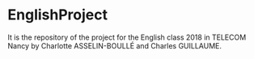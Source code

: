 # EnglishProject
It is the repository of the project for the English class 2018 in TELECOM Nancy by Charlotte ASSELIN-BOULLÉ and Charles GUILLAUME. 
